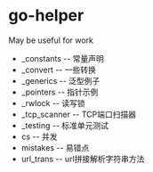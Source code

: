 # go-helper
May be useful for work

+ _constants -- 常量声明
+ _convert -- 一些转换
+ _generics -- 泛型例子
+ _pointers -- 指针示例
+ _rwlock -- 读写锁
+ _tcp_scanner -- TCP端口扫描器
+ _testing -- 标准单元测试
+ cs -- 并发
+ mistakes -- 易错点
+ url_trans -- url拼接解析字符串方法
